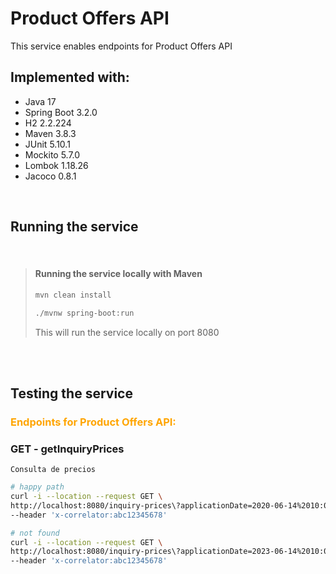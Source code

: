#  Product Offers API

This service enables endpoints for Product Offers API
<br>
## Implemented with:
- Java 17 
- Spring Boot 3.2.0
- H2 2.2.224
- Maven 3.8.3
- JUnit 5.10.1
- Mockito 5.7.0
- Lombok 1.18.26
- Jacoco 0.8.1
<br>


## Running the service
<br>

> #### Running the service locally with Maven
>
> ```bash
> mvn clean install
> 
> ./mvnw spring-boot:run
> ```
> This will run the service locally on port 8080
<br>

<br>


## Testing the service


### <span style="color:orange">Endpoints for Product Offers API:</span>

### GET - getInquiryPrices
    Consulta de precios
```bash
# happy path
curl -i --location --request GET \
http://localhost:8080/inquiry-prices\?applicationDate=2020-06-14%2010:00:00\&productId=35455\&brandId=1 \
--header 'x-correlator:abc12345678'

# not found
curl -i --location --request GET \
http://localhost:8080/inquiry-prices\?applicationDate=2023-06-14%2010:00:00\&productId=35455\&brandId=1 \
--header 'x-correlator:abc12345678'
```
